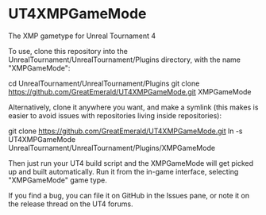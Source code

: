 # UT4XMPGameMode
The XMP gametype for Unreal Tournament 4

To use, clone this repository into the UnrealTournament/UnrealTournament/Plugins directory, with the name "XMPGameMode":

  cd UnrealTournament/UnrealTournament/Plugins
  git clone https://github.com/GreatEmerald/UT4XMPGameMode.git XMPGameMode

Alternatively, clone it anywhere you want, and make a symlink (this makes is easier to avoid issues with repositories living inside repositories):

  git clone https://github.com/GreatEmerald/UT4XMPGameMode.git
  ln -s UT4XMPGameMode UnrealTournament/UnrealTournament/Plugins/XMPGameMode

Then just run your UT4 build script and the XMPGameMode will get picked up and built automatically. Run it from the in-game interface, selecting "XMPGameMode" game type.

If you find a bug, you can file it on GitHub in the Issues pane, or note it on the release thread on the UT4 forums.
